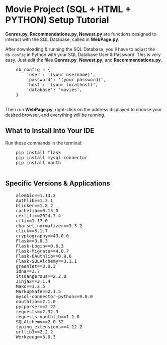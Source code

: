 
    
</head>
<body>
    <h1>Movie Project (SQL + HTML + PYTHON) Setup Tutorial</h1>
    <p>
        <strong>Genres.py, Recommendations.py, Newest.py</strong> are functions designed to interact with the SQL Database, called in <strong>WebPage.py</strong>.
    </p>
    <p>
        After downloading & running the SQL Database, you'll have to adjust the <code>db.config</code> in Python with your SQL Database User & Password. This is very easy. Just edit the files <strong>Genres.py</strong>, <strong>Newest.py</strong>, and <strong>Recommendations.py</strong>.
    </p>
    <pre>
    db_config = {
        'user': '(your username)',
        'password': '(your password)',
        'host': '(your localhost)',
        'database': 'movies',
    }
    </pre>
    <p>
        Then run <strong>WebPage.py</strong>, right-click on the address displayed to choose your desired browser, and everything will be running.
    </p>
    <h2>What to Install Into Your IDE</h2>
    <p>Run these commands in the terminal:</p>
    <pre>
    pip install flask
    pip install mysql.connector
    pip install oauth
    </pre>
    <h2>Specific Versions & Applications</h2>
    <pre>
    alembic==1.13.2
    Authlib==1.3.1
    blinker==1.8.2
    cachelib==0.13.0
    certifi==2024.7.4
    cffi==1.17.0
    charset-normalizer==3.3.2
    click==8.1.7
    cryptography==43.0.0
    Flask==3.0.3
    Flask-Login==0.6.3
    Flask-Migrate==4.0.7
    Flask-OAuthlib==0.9.6
    Flask-SQLAlchemy==3.1.1
    greenlet==3.0.3
    idna==3.7
    itsdangerous==2.2.0
    Jinja2==3.1.4
    Mako==1.3.5
    MarkupSafe==2.1.5
    mysql-connector-python==9.0.0
    oauthlib==2.1.0
    pycparser==2.22
    requests==2.32.3
    requests-oauthlib==1.1.0
    SQLAlchemy==2.0.32
    typing_extensions==4.12.2
    urllib3==2.2.2
    Werkzeug==3.0.3
    </pre>
</body>
</html>
